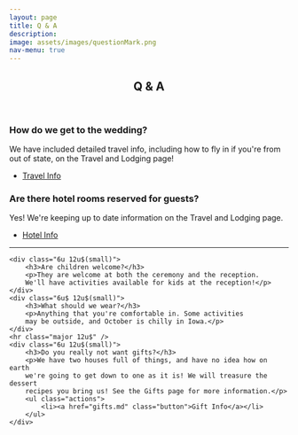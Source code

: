 ```yaml
---
layout: page
title: Q & A
description: 
image: assets/images/questionMark.png
nav-menu: true
---
```


<!-- Main -->
<div id="main" class="alt">

<!-- One -->
<section id="one">
	<div class="inner">
		<header class="major">
			<h1>Q & A</h1>
		</header>

<div class="row">
	<div class="6u 12u$(small)">
		<h3>How do we get to the wedding?</h3>
		<p>We have included detailed travel info, including how to fly in if 
		you're from out of state, on the Travel and Lodging page!</p>
		<ul class="actions">
			<li><a href="hotel_travel.md" class="button">Travel Info</a></li>
		</ul>
	</div>
	<div class="6u$ 12u$(small)">
		<h3>Are there hotel rooms reserved for guests?</h3>
		<p>Yes! We're keeping up to date information on the Travel and Lodging 
		page.</p>
		<ul class="actions">
			<li><a href="hotel_travel.md#hotels" class="button">Hotel Info</a></li>
		</ul>
	</div>
	<hr class="major 12u$" />

	<div class="6u 12u$(small)">
		<h3>Are children welcome?</h3>
		<p>They are welcome at both the ceremony and the reception. 
		We'll have activities available for kids at the reception!</p>
	</div>
	<div class="6u$ 12u$(small)">
		<h3>What should we wear?</h3>
		<p>Anything that you're comfortable in. Some activities 
		may be outside, and October is chilly in Iowa.</p>
	</div>
	<hr class="major 12u$" />
	<div class="6u 12u$(small)">
		<h3>Do you really not want gifts?</h3>
		<p>We have two houses full of things, and have no idea how on earth 
		we're going to get down to one as it is! We will treasure the dessert
		recipes you bring us! See the Gifts page for more information.</p>
		<ul class="actions">
			<li><a href="gifts.md" class="button">Gift Info</a></li>
		</ul>
	</div>
<!-- 	<div class="6u$ 12u$(small)">
		<h3>Question</h3>
		<p>Answer</p>
	</div>
	<hr class="major 12u$" />
	<div class="6u 12u$(small)">
		<h3>Question</h3>
		<p>Answer</p>
	</div>
	<div class="6u$ 12u$(small)">
		<h3>Question</h3>
		<p>Answer</p>
	</div> -->
</div>


</div>
</section>
</div>